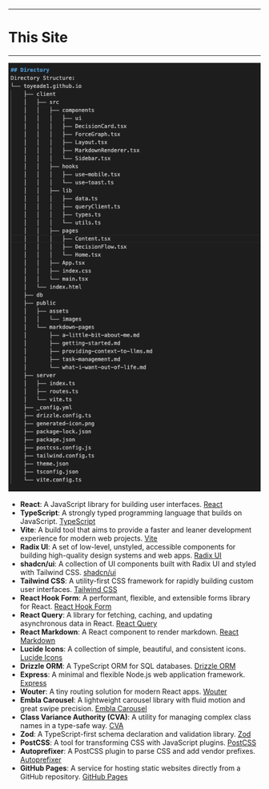 
--- 

# This Site

---

![alt text](../assets/images/image.png)

- **React**: A JavaScript library for building user interfaces. [React](https://reactjs.org/)
- **TypeScript**: A strongly typed programming language that builds on JavaScript. [TypeScript](https://www.typescriptlang.org/)
- **Vite**: A build tool that aims to provide a faster and leaner development experience for modern web projects. [Vite](https://vitejs.dev/)
- **Radix UI**: A set of low-level, unstyled, accessible components for building high-quality design systems and web apps. [Radix UI](https://www.radix-ui.com/)
- **shadcn/ui**: A collection of UI components built with Radix UI and styled with Tailwind CSS. [shadcn/ui](https://github.com/shadcn/ui)
- **Tailwind CSS**: A utility-first CSS framework for rapidly building custom user interfaces. [Tailwind CSS](https://tailwindcss.com/)
- **React Hook Form**: A performant, flexible, and extensible forms library for React. [React Hook Form](https://react-hook-form.com/)
- **React Query**: A library for fetching, caching, and updating asynchronous data in React. [React Query](https://tanstack.com/query/v4)
- **React Markdown**: A React component to render markdown. [React Markdown](https://github.com/remarkjs/react-markdown)
- **Lucide Icons**: A collection of simple, beautiful, and consistent icons. [Lucide Icons](https://lucide.dev/)
- **Drizzle ORM**: A TypeScript ORM for SQL databases. [Drizzle ORM](https://github.com/drizzle-team/drizzle-orm)
- **Express**: A minimal and flexible Node.js web application framework. [Express](https://expressjs.com/)
- **Wouter**: A tiny routing solution for modern React apps. [Wouter](https://github.com/molefrog/wouter)
- **Embla Carousel**: A lightweight carousel library with fluid motion and great swipe precision. [Embla Carousel](https://www.embla-carousel.com/)
- **Class Variance Authority (CVA)**: A utility for managing complex class names in a type-safe way. [CVA](https://github.com/joe-bell/cva)
- **Zod**: A TypeScript-first schema declaration and validation library. [Zod](https://zod.dev/)
- **PostCSS**: A tool for transforming CSS with JavaScript plugins. [PostCSS](https://postcss.org/)
- **Autoprefixer**: A PostCSS plugin to parse CSS and add vendor prefixes. [Autoprefixer](https://github.com/postcss/autoprefixer)
- **GitHub Pages**: A service for hosting static websites directly from a GitHub repository. [GitHub Pages](https://pages.github.com/)
